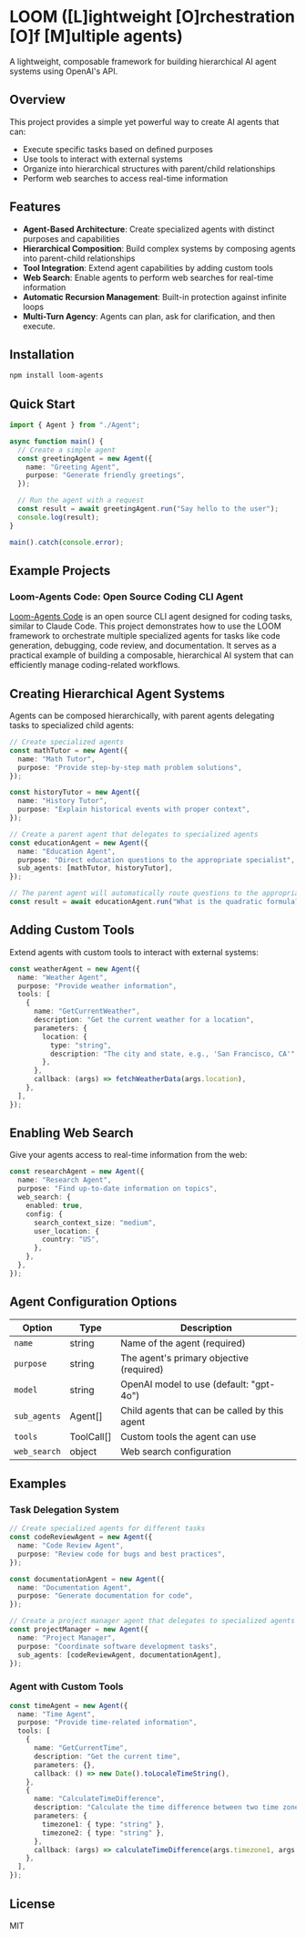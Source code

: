 # LOOM ([L]ightweight [O]rchestration [O]f [M]ultiple agents)

A lightweight, composable framework for building hierarchical AI agent systems using OpenAI's API.

## Overview

This project provides a simple yet powerful way to create AI agents that can:
- Execute specific tasks based on defined purposes
- Use tools to interact with external systems
- Organize into hierarchical structures with parent/child relationships
- Perform web searches to access real-time information

## Features

- **Agent-Based Architecture**: Create specialized agents with distinct purposes and capabilities
- **Hierarchical Composition**: Build complex systems by composing agents into parent-child relationships
- **Tool Integration**: Extend agent capabilities by adding custom tools
- **Web Search**: Enable agents to perform web searches for real-time information
- **Automatic Recursion Management**: Built-in protection against infinite loops
- **Multi-Turn Agency**: Agents can plan, ask for clarification, and then execute. 

## Installation

```bash
npm install loom-agents
```

## Quick Start

```typescript
import { Agent } from "./Agent";

async function main() {
  // Create a simple agent
  const greetingAgent = new Agent({
    name: "Greeting Agent",
    purpose: "Generate friendly greetings",
  });

  // Run the agent with a request
  const result = await greetingAgent.run("Say hello to the user");
  console.log(result);
}

main().catch(console.error);
```

## Example Projects

### Loom-Agents Code: Open Source Coding CLI Agent

[Loom-Agents Code](https://github.com/ItsJustMeChris/loom-agents-code) is an open source CLI agent designed for coding tasks, similar to Claude Code. This project demonstrates how to use the LOOM framework to orchestrate multiple specialized agents for tasks like code generation, debugging, code review, and documentation. It serves as a practical example of building a composable, hierarchical AI system that can efficiently manage coding-related workflows.

## Creating Hierarchical Agent Systems

Agents can be composed hierarchically, with parent agents delegating tasks to specialized child agents:

```typescript
// Create specialized agents
const mathTutor = new Agent({
  name: "Math Tutor",
  purpose: "Provide step-by-step math problem solutions",
});

const historyTutor = new Agent({
  name: "History Tutor",
  purpose: "Explain historical events with proper context",
});

// Create a parent agent that delegates to specialized agents
const educationAgent = new Agent({
  name: "Education Agent",
  purpose: "Direct education questions to the appropriate specialist",
  sub_agents: [mathTutor, historyTutor],
});

// The parent agent will automatically route questions to the appropriate sub-agent
const result = await educationAgent.run("What is the quadratic formula?");
```

## Adding Custom Tools

Extend agents with custom tools to interact with external systems:

```typescript
const weatherAgent = new Agent({
  name: "Weather Agent",
  purpose: "Provide weather information",
  tools: [
    {
      name: "GetCurrentWeather",
      description: "Get the current weather for a location",
      parameters: {
        location: {
          type: "string",
          description: "The city and state, e.g., 'San Francisco, CA'",
        },
      },
      callback: (args) => fetchWeatherData(args.location),
    },
  ],
});
```

## Enabling Web Search

Give your agents access to real-time information from the web:

```typescript
const researchAgent = new Agent({
  name: "Research Agent",
  purpose: "Find up-to-date information on topics",
  web_search: { 
    enabled: true,
    config: {
      search_context_size: "medium",
      user_location: {
        country: "US",
      },
    },
  },
});
```

## Agent Configuration Options

| Option | Type | Description |
|--------|------|-------------|
| `name` | string | Name of the agent (required) |
| `purpose` | string | The agent's primary objective (required) |
| `model` | string | OpenAI model to use (default: "gpt-4o") |
| `sub_agents` | Agent[] | Child agents that can be called by this agent |
| `tools` | ToolCall[] | Custom tools the agent can use |
| `web_search` | object | Web search configuration |

## Examples

### Task Delegation System

```typescript
// Create specialized agents for different tasks
const codeReviewAgent = new Agent({
  name: "Code Review Agent",
  purpose: "Review code for bugs and best practices",
});

const documentationAgent = new Agent({
  name: "Documentation Agent",
  purpose: "Generate documentation for code",
});

// Create a project manager agent that delegates to specialized agents
const projectManager = new Agent({
  name: "Project Manager",
  purpose: "Coordinate software development tasks",
  sub_agents: [codeReviewAgent, documentationAgent],
});
```

### Agent with Custom Tools

```typescript
const timeAgent = new Agent({
  name: "Time Agent",
  purpose: "Provide time-related information",
  tools: [
    {
      name: "GetCurrentTime",
      description: "Get the current time",
      parameters: {},
      callback: () => new Date().toLocaleTimeString(),
    },
    {
      name: "CalculateTimeDifference",
      description: "Calculate the time difference between two time zones",
      parameters: {
        timezone1: { type: "string" },
        timezone2: { type: "string" },
      },
      callback: (args) => calculateTimeDifference(args.timezone1, args.timezone2),
    },
  ],
});
```

## License

MIT

